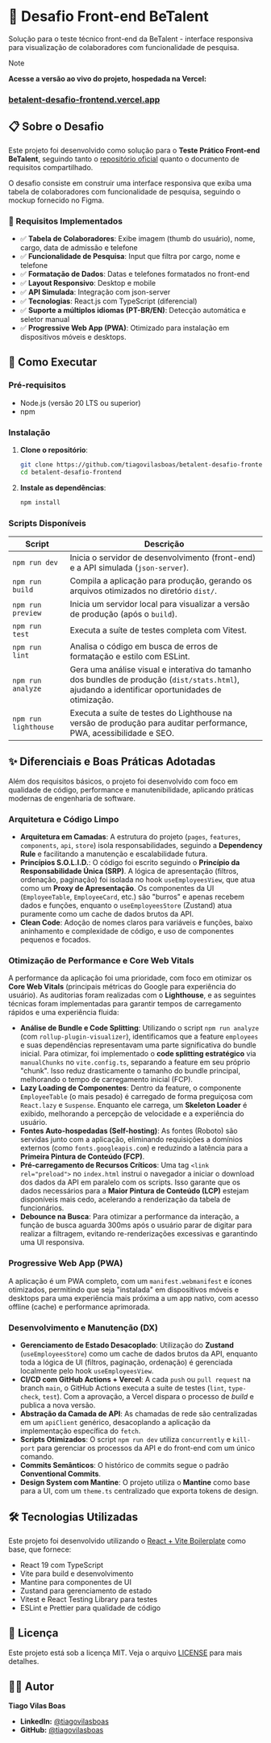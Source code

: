 # 🎯 Desafio Front-end BeTalent

Solução para o teste técnico front-end da BeTalent - interface responsiva para visualização de colaboradores com funcionalidade de pesquisa.

> [!NOTE]
> **Acesse a versão ao vivo do projeto, hospedada na Vercel:**
> ### [betalent-desafio-frontend.vercel.app](https://betalent-desafio-frontend.vercel.app/)

## 📋 Sobre o Desafio

Este projeto foi desenvolvido como solução para o **Teste Prático Front-end BeTalent**, seguindo tanto o [repositório oficial](https://github.com/BeMobile/teste-pratico-frontend) quanto o documento de requisitos compartilhado.

O desafio consiste em construir uma interface responsiva que exiba uma tabela de colaboradores com funcionalidade de pesquisa, seguindo o mockup fornecido no Figma.

### 🎯 Requisitos Implementados

- ✅ **Tabela de Colaboradores**: Exibe imagem (thumb do usuário), nome, cargo, data de admissão e telefone
- ✅ **Funcionalidade de Pesquisa**: Input que filtra por cargo, nome e telefone
- ✅ **Formatação de Dados**: Datas e telefones formatados no front-end
- ✅ **Layout Responsivo**: Desktop e mobile
- ✅ **API Simulada**: Integração com json-server
- ✅ **Tecnologias**: React.js com TypeScript (diferencial)
- ✅ **Suporte a múltiplos idiomas (PT-BR/EN)**: Detecção automática e seletor manual
- ✅ **Progressive Web App (PWA)**: Otimizado para instalação em dispositivos móveis e desktops.

## 🚀 Como Executar

### Pré-requisitos

- Node.js (versão 20 LTS ou superior)
- npm

### Instalação

1. **Clone o repositório**:

   ```bash
   git clone https://github.com/tiagovilasboas/betalent-desafio-frontend.git
   cd betalent-desafio-frontend
   ```

2. **Instale as dependências**:

   ```bash
   npm install
   ```

### Scripts Disponíveis

| Script         | Descrição                                                                               |
| -------------- | --------------------------------------------------------------------------------------- |
| `npm run dev`  | Inicia o servidor de desenvolvimento (front-end) e a API simulada (`json-server`).      |
| `npm run build`| Compila a aplicação para produção, gerando os arquivos otimizados no diretório `dist/`. |
| `npm run preview`| Inicia um servidor local para visualizar a versão de produção (após o `build`).         |
| `npm run test` | Executa a suíte de testes completa com Vitest.                                          |
| `npm run lint` | Analisa o código em busca de erros de formatação e estilo com ESLint.                   |
| `npm run analyze`| Gera uma análise visual e interativa do tamanho dos bundles de produção (`dist/stats.html`), ajudando a identificar oportunidades de otimização. |
| `npm run lighthouse`| Executa a suíte de testes do Lighthouse na versão de produção para auditar performance, PWA, acessibilidade e SEO. |

## ✨ Diferenciais e Boas Práticas Adotadas

Além dos requisitos básicos, o projeto foi desenvolvido com foco em qualidade de código, performance e manutenibilidade, aplicando práticas modernas de engenharia de software.

### Arquitetura e Código Limpo

- **Arquitetura em Camadas**: A estrutura do projeto (`pages`, `features`, `components`, `api`, `store`) isola responsabilidades, seguindo a **Dependency Rule** e facilitando a manutenção e escalabilidade futura.
- **Princípios S.O.L.I.D.**: O código foi escrito seguindo o **Princípio da Responsabilidade Única (SRP)**. A lógica de apresentação (filtros, ordenação, paginação) foi isolada no hook `useEmployeesView`, que atua como um **Proxy de Apresentação**. Os componentes da UI (`EmployeeTable`, `EmployeeCard`, etc.) são "burros" e apenas recebem dados e funções, enquanto o `useEmployeesStore` (Zustand) atua puramente como um cache de dados brutos da API.
- **Clean Code**: Adoção de nomes claros para variáveis e funções, baixo aninhamento e complexidade de código, e uso de componentes pequenos e focados.

### Otimização de Performance e Core Web Vitals

A performance da aplicação foi uma prioridade, com foco em otimizar os **Core Web Vitals** (principais métricas do Google para experiência do usuário). As auditorias foram realizadas com o **Lighthouse**, e as seguintes técnicas foram implementadas para garantir tempos de carregamento rápidos e uma experiência fluida:

- **Análise de Bundle e Code Splitting**: Utilizando o script `npm run analyze` (com `rollup-plugin-visualizer`), identificamos que a feature `employees` e suas dependências representavam uma parte significativa do bundle inicial. Para otimizar, foi implementado o **code splitting estratégico** via `manualChunks` no `vite.config.ts`, separando a feature em seu próprio "chunk". Isso reduz drasticamente o tamanho do bundle principal, melhorando o tempo de carregamento inicial (FCP).
- **Lazy Loading de Componentes**: Dentro da feature, o componente `EmployeeTable` (o mais pesado) é carregado de forma preguiçosa com `React.lazy` e `Suspense`. Enquanto ele carrega, um **Skeleton Loader** é exibido, melhorando a percepção de velocidade e a experiência do usuário.
- **Fontes Auto-hospedadas (Self-hosting)**: As fontes (Roboto) são servidas junto com a aplicação, eliminando requisições a domínios externos (como `fonts.googleapis.com`) e reduzindo a latência para a **Primeira Pintura de Conteúdo (FCP)**.
- **Pré-carregamento de Recursos Críticos**: Uma tag `<link rel="preload">` no `index.html` instrui o navegador a iniciar o download dos dados da API em paralelo com os scripts. Isso garante que os dados necessários para a **Maior Pintura de Conteúdo (LCP)** estejam disponíveis mais cedo, acelerando a renderização da tabela de funcionários.
- **Debounce na Busca**: Para otimizar a performance da interação, a função de busca aguarda 300ms após o usuário parar de digitar para realizar a filtragem, evitando re-renderizações excessivas e garantindo uma UI responsiva.

### Progressive Web App (PWA)

A aplicação é um PWA completo, com um `manifest.webmanifest` e ícones otimizados, permitindo que seja "instalada" em dispositivos móveis e desktops para uma experiência mais próxima a um app nativo, com acesso offline (cache) e performance aprimorada.

### Desenvolvimento e Manutenção (DX)

- **Gerenciamento de Estado Desacoplado**: Utilização do **Zustand** (`useEmployeesStore`) como um cache de dados brutos da API, enquanto toda a lógica de UI (filtros, paginação, ordenação) é gerenciada localmente pelo hook `useEmployeesView`.
- **CI/CD com GitHub Actions + Vercel**: A cada `push` ou `pull request` na branch `main`, o GitHub Actions executa a suíte de testes (`lint`, `type-check`, `test`). Com a aprovação, a Vercel dispara o processo de _build_ e publica a nova versão.
- **Abstração da Camada de API**: As chamadas de rede são centralizadas em um `apiClient` genérico, desacoplando a aplicação da implementação específica do `fetch`.
- **Scripts Otimizados**: O script `npm run dev` utiliza `concurrently` e `kill-port` para gerenciar os processos da API e do front-end com um único comando.
- **Commits Semânticos**: O histórico de commits segue o padrão **Conventional Commits**.
- **Design System com Mantine**: O projeto utiliza o **Mantine** como base para a UI, com um `theme.ts` centralizado que exporta tokens de design.

## 🛠️ Tecnologias Utilizadas

Este projeto foi desenvolvido utilizando o [React + Vite Boilerplate](https://github.com/tiagovilasboas/react-vite-boilerplate) como base, que fornece:

- React 19 com TypeScript
- Vite para build e desenvolvimento
- Mantine para componentes de UI
- Zustand para gerenciamento de estado
- Vitest e React Testing Library para testes
- ESLint e Prettier para qualidade de código

## 📄 Licença

Este projeto está sob a licença MIT. Veja o arquivo [LICENSE](LICENSE) para mais detalhes.

## 👨‍💻 Autor

**Tiago Vilas Boas**

- **LinkedIn:** [@tiagovilasboas](https://www.linkedin.com/in/tiagovilasboas/)
- **GitHub:** [@tiagovilasboas](https://github.com/tiagovilasboas)
